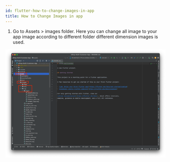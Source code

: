 ```yaml
---
id: flutter-how-to-change-images-in-app
title: How to Change Images in app
---
```


1. Go to Assets > images folder. Here you can change all image to your app image according to different folder different dimension images is used.

![Images Folder](/img/img.png) 
